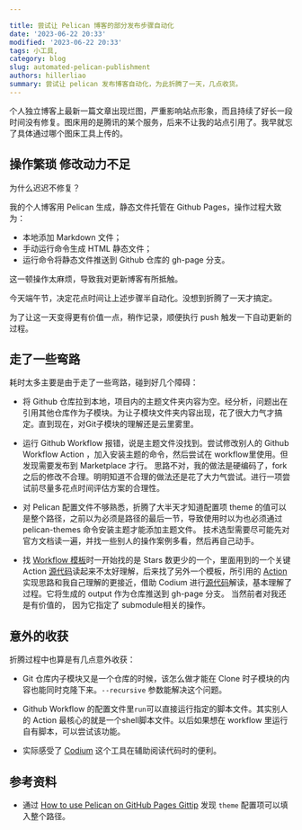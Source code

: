 ```yaml
---

title: 尝试让 Pelican 博客的部分发布步骤自动化
date: '2023-06-22 20:33'
modified: '2023-06-22 20:33'
tags: 小工具,
category: blog
slug: automated-pelican-publishment
authors: hillerliao
summary: 尝试让 pelican 发布博客自动化，为此折腾了一天，几点收货。
---
```


个人独立博客上最新一篇文章出现烂图，严重影响站点形象，而且持续了好长一段时间没有修复。图床用的是腾讯的某个服务，后来不让我的站点引用了。我早就忘了具体通过哪个图床工具上传的。

## 操作繁琐 修改动力不足

为什么迟迟不修复？ 

我的个人博客用 Pelican 生成，静态文件托管在 Github Pages，操作过程大致为：

- 本地添加 Markdown 文件；
- 手动运行命令生成 HTML 静态文件；
- 运行命令将静态文件推送到 Github 仓库的 gh-page 分支。

这一顿操作太麻烦，导致我对更新博客有所抵触。

今天端午节，决定花点时间让上述步骤半自动化。没想到折腾了一天才搞定。

为了让这一天变得更有价值一点，稍作记录，顺便执行 push 触发一下自动更新的过程。

## 走了一些弯路

耗时太多主要是由于走了一些弯路，碰到好几个障碍：

- 将 Github 仓库拉到本地，项目内的主题文件夹内容为空。经分析，问题出在引用其他仓库作为子模块。为让子模块文件夹内容出现，花了很大力气才搞定。直到现在，对Git子模块的理解还是云里雾里。

- 运行 Github Workflow 报错，说是主题文件没找到。尝试修改别人的 Github Workflow Action ，加入安装主题的命令，然后尝试在 workflow里使用。但发现需要发布到 Marketplace 才行。 思路不对，我的做法是硬编码了，fork 之后的修改不合理。明明知道不合理的做法还是花了大力气尝试。进行一项尝试前尽量多花点时间评估方案的合理性。

- 对 Pelican 配置文件不够熟悉，折腾了大半天才知道配置项 theme 的值可以是整个路径，之前以为必须是路径的最后一节，导致使用时以为也必须通过pelican-themes 命令安装主题才能添加主题文件。 技术选型需要尽可能先对官方文档读一遍，并找一些别人的操作案例多看，然后再自己动手。

- 找 [Workflow 模板](https://github.com/rehanhaider/pelican-to-github-pages/tree/main)时一开始找的是 Stars 数更少的一个，里面用到的一个关键 Action [源代码](https://github.com/rehanhaider/pelican-to-github-pages/blob/main/entrypoint.sh)读起来不太好理解，后来找了另外一个模板，所引用的 [Action](https://github.com/marketplace/actions/github-pages-pelican-build-action) 实现思路和我自己理解的更接近，借助 Codium 进行[源代码](https://github.com/nelsonjchen/gh-pages-pelican-action/blob/master/entrypoint.sh)解读，基本理解了过程。它将生成的 output 作为仓库推送到 gh-page 分支。 当然前者对我还是有价值的， 因为它指定了 submodule相关的操作。

## 意外的收获

折腾过程中也算是有几点意外收获：

- Git 仓库内子模块又是一个仓库的时候，该怎么做才能在 Clone 时子模块的内容也能同时克隆下来。`--recursive` 参数能解决这个问题。

- Github Workflow 的配置文件里`run`可以直接运行指定的脚本文件。其实别人的 Action 最核心的就是一个shell脚本文件。以后如果想在 workflow 里运行自有脚本，可以尝试该功能。

- 实际感受了 [Codium](https://www.codium.ai/) 这个工具在辅助阅读代码时的便利。

## 参考资料

- 通过 [How to use Pelican on GitHub Pages Gittip](https://gist.github.com/JosefJezek/6053301)  发现 `theme` 配置项可以填入整个路径。